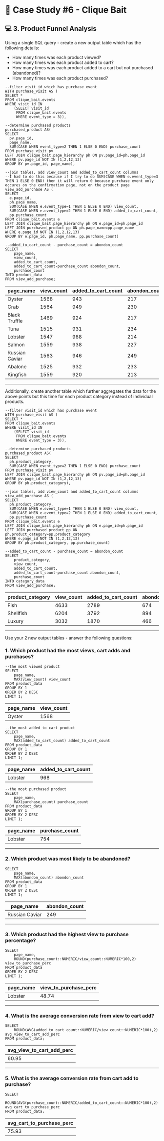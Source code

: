 # 🎣 Case Study #6 - Clique Bait
## 💻 3. Product Funnel Analysis

Using a single SQL query - create a new output table which has the following details:

* How many times was each product viewed?
* How many times was each product added to cart?
* How many times was each product added to a cart but not purchased (abandoned)?
* How many times was each product purchased?

```TSQL
--filter visit_id which has purchase event
WITH purchase_visit AS (
SELECT *
FROM clique_bait.events
WHERE visit_id IN 
	(SELECT visit_id 
	 FROM clique_bait.events
	 WHERE event_type = 3)),
	
--determine purchased products
purchased_product AS(	
SELECT 
  pv.page_id, 
  page_name, 
  SUM(CASE WHEN event_type=2 THEN 1 ELSE 0 END) purchase_count
FROM purchase_visit pv
LEFT JOIN clique_bait.page_hierarchy ph ON pv.page_id=ph.page_id
WHERE pv.page_id NOT IN (1,2,12,13)
GROUP BY pv.page_id, page_name),

--join tables, add view_count and added_to_cart_count columns
--I had to do this because if I try to do SUM(CASE WHEN e.event_type=3 THEN 1 ELSE 0 END) then it will return 0 because purchase event only occures on the confirmation page, not on the product page
view_add_purchase AS (
SELECT 
  e.page_id, 
  ph.page_name, 
  SUM(CASE WHEN e.event_type=1 THEN 1 ELSE 0 END) view_count,
  SUM(CASE WHEN e.event_type=2 THEN 1 ELSE 0 END) added_to_cart_count,
  pp.purchase_count
FROM clique_bait.events e
LEFT JOIN clique_bait.page_hierarchy ph ON e.page_id=ph.page_id
LEFT JOIN purchased_product pp ON ph.page_name=pp.page_name
WHERE e.page_id NOT IN (1,2,12,13)
GROUP BY e.page_id, ph.page_name, pp.purchase_count)

--added_to_cart_count - purchase_count = abondon_count
SELECT 
	page_name, 
	view_count, 
	added_to_cart_count,
	added_to_cart_count-purchase_count abondon_count,
	purchase_count
INTO product_data
FROM view_add_purchase;
```

| page_name      | view_count | added_to_cart_count | abondon_count | purchase_count |
|----------------|------------|---------------------|---------------|----------------|
| Oyster        | 	1568       | 943                 | 217           | 726            |
| Crab           | 	1564       | 949                 | 230           | 719            |
| Black Truffle  | 	1469       | 924                 | 217           | 707            |
| Tuna           | 	1515       | 931                 | 234           | 697            |
| Lobster        | 	1547       | 968                 | 214           | 754            |
| Salmon         | 	1559       | 938                 | 227           | 711            |
| Russian Caviar | 	1563       | 946                 | 249           | 697            |
| Abalone        | 	1525       | 932                 | 233           | 699            |
| Kingfish       | 	1559       | 920                 | 213           | 707            |

---

Additionally, create another table which further aggregates the data for the above points but this time for each product category instead of individual products.

```TSQL
--filter visit_id which has purchase event
WITH purchase_visit AS (
SELECT *
FROM clique_bait.events
WHERE visit_id IN 
	(SELECT visit_id 
	 FROM clique_bait.events
	 WHERE event_type = 3)),
	
--determine purchased products
purchased_product AS(	
SELECT 
  ph.product_category, 
  SUM(CASE WHEN event_type=2 THEN 1 ELSE 0 END) purchase_count
FROM purchase_visit pv
LEFT JOIN clique_bait.page_hierarchy ph ON pv.page_id=ph.page_id
WHERE pv.page_id NOT IN (1,2,12,13)
GROUP BY ph.product_category),

--join tables, add view_count and added_to_cart_count columns
view_add_purchase AS (
SELECT 
  ph.product_category, 
  SUM(CASE WHEN e.event_type=1 THEN 1 ELSE 0 END) view_count,
  SUM(CASE WHEN e.event_type=2 THEN 1 ELSE 0 END) added_to_cart_count,
  pp.purchase_count
FROM clique_bait.events e
LEFT JOIN clique_bait.page_hierarchy ph ON e.page_id=ph.page_id
LEFT JOIN purchased_product pp ON ph.product_category=pp.product_category
WHERE e.page_id NOT IN (1,2,12,13)
GROUP BY ph.product_category, pp.purchase_count)

--added_to_cart_count - purchase_count = abondon_count
SELECT 
	product_category,
	view_count, 
	added_to_cart_count,
	added_to_cart_count-purchase_count abondon_count,
	purchase_count
INTO category_data
FROM view_add_purchase;
```

| product_category | view_count | added_to_cart_count | abondon_count | purchase_count |
|------------------|------------|---------------------|---------------|----------------|
| Fish             | 	4633       | 2789                | 674           | 2115           |
| Shellfish        | 	6204       | 3792                | 894           | 2898           |
| Luxury           | 	3032       | 1870                | 466           | 1404           |

---

Use your 2 new output tables - answer the following questions:

### 1. Which product had the most views, cart adds and purchases?

```TSQL
--the most viewed product
SELECT 
 	page_name, 
	MAX(view_count) view_count
FROM product_data
GROUP BY 1
ORDER BY 2 DESC
LIMIT 1;
```

| page_name      | view_count |
|----------------|------------|
| Oyster        | 	1568       | 

```TSQL
--the most added to cart product
SELECT 
	page_name, 
	MAX(added_to_cart_count) added_to_cart_count
FROM product_data
GROUP BY 1
ORDER BY 2 DESC
LIMIT 1;
```

| page_name      | added_to_cart_count |
|----------------|------------|
| Lobster        | 	968       | 

```TSQL
--the most purchased product
SELECT 
	page_name, 
	MAX(purchase_count) purchase_count
FROM product_data
GROUP BY 1
ORDER BY 2 DESC
LIMIT 1;
```

| page_name      | purchase_count |
|----------------|------------|
| Lobster        | 	754       | 

---

### 2. Which product was most likely to be abandoned?

```TSQL
SELECT 
	page_name, 
	MAX(abondon_count) abondon_count
FROM product_data
GROUP BY 1
ORDER BY 2 DESC
LIMIT 1;
```

| page_name      | abondon_count |
|----------------|------------|
| Russian Caviar        | 	249       | 

---

### 3. Which product had the highest view to purchase percentage?

```TSQL
SELECT 
	page_name, 
	ROUND(purchase_count::NUMERIC/view_count::NUMERIC*100,2) view_to_purchase_perc
FROM product_data
ORDER BY 2 DESC
LIMIT 1;
```

| page_name      | view_to_purchase_perc |
|----------------|------------|
| Lobster        | 	48.74       | 

---

### 4. What is the average conversion rate from view to cart add?

```TSQL
SELECT
	ROUND(AVG(added_to_cart_count::NUMERIC/view_count::NUMERIC*100),2) avg_view_to_cart_add_perc
FROM product_data;
```

| avg_view_to_cart_add_perc | 
|------------|
| 60.95	          | 

---

### 5. What is the average conversion rate from cart add to purchase?

```TSQL
SELECT
	ROUND(AVG(purchase_count::NUMERIC/added_to_cart_count::NUMERIC*100),2) avg_cart_to_purchase_perc
FROM product_data;
```

| avg_cart_to_purchase_perc | 
|--------|
| 75.93 | 	
